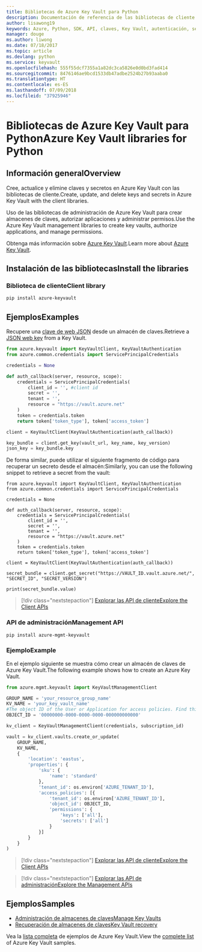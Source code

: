 ```yaml
---
title: Bibliotecas de Azure Key Vault para Python
description: Documentación de referencia de las bibliotecas de cliente de Python para Azure Key Vault
author: lisawong19
keywords: Azure, Python, SDK, API, claves, Key Vault, autenticación, secreto, clave, seguridad
manager: douge
ms.author: liwong
ms.date: 07/18/2017
ms.topic: article
ms.devlang: python
ms.service: keyvault
ms.openlocfilehash: 555f55dcf7355a1a82dc3ca5826e0d0bd3fad414
ms.sourcegitcommit: 8476146ae9bcd1533db47adbe2524b27b93aaba0
ms.translationtype: HT
ms.contentlocale: es-ES
ms.lasthandoff: 07/09/2018
ms.locfileid: "37925946"
---
```

# <a name="azure-key-vault-libraries-for-python"></a><span data-ttu-id="057e7-104">Bibliotecas de Azure Key Vault para Python</span><span class="sxs-lookup"><span data-stu-id="057e7-104">Azure Key Vault libraries for Python</span></span>

## <a name="overview"></a><span data-ttu-id="057e7-105">Información general</span><span class="sxs-lookup"><span data-stu-id="057e7-105">Overview</span></span>

<span data-ttu-id="057e7-106">Cree, actualice y elimine claves y secretos en Azure Key Vault con las bibliotecas de cliente.</span><span class="sxs-lookup"><span data-stu-id="057e7-106">Create, update, and delete keys and secrets in Azure Key Vault with the client libraries.</span></span>

<span data-ttu-id="057e7-107">Uso de las bibliotecas de administración de Azure Key Vault para crear almacenes de claves, autorizar aplicaciones y administrar permisos.</span><span class="sxs-lookup"><span data-stu-id="057e7-107">Use the Azure Key Vault management libraries to create key vaults, authorize applications, and manage permissions.</span></span> 

<span data-ttu-id="057e7-108">Obtenga más información sobre [Azure Key Vault](/azure/key-vault/key-vault-whatis).</span><span class="sxs-lookup"><span data-stu-id="057e7-108">Learn more about [Azure Key Vault](/azure/key-vault/key-vault-whatis).</span></span>

## <a name="install-the-libraries"></a><span data-ttu-id="057e7-109">Instalación de las bibliotecas</span><span class="sxs-lookup"><span data-stu-id="057e7-109">Install the libraries</span></span>

### <a name="client-library"></a><span data-ttu-id="057e7-110">Biblioteca de cliente</span><span class="sxs-lookup"><span data-stu-id="057e7-110">Client library</span></span>

```bash
pip install azure-keyvault
```

## <a name="examples"></a><span data-ttu-id="057e7-111">Ejemplos</span><span class="sxs-lookup"><span data-stu-id="057e7-111">Examples</span></span>

<span data-ttu-id="057e7-112">Recupere una [clave de web JSON](https://tools.ietf.org/html/draft-ietf-jose-json-web-key-18) desde un almacén de claves.</span><span class="sxs-lookup"><span data-stu-id="057e7-112">Retrieve a [JSON web key](https://tools.ietf.org/html/draft-ietf-jose-json-web-key-18) from a Key Vault.</span></span>

```python
from azure.keyvault import KeyVaultClient, KeyVaultAuthentication
from azure.common.credentials import ServicePrincipalCredentials

credentials = None

def auth_callback(server, resource, scope):
    credentials = ServicePrincipalCredentials(
        client_id = '', #client id
        secret = '',
        tenant = '',
        resource = "https://vault.azure.net"
    )
    token = credentials.token
    return token['token_type'], token['access_token']

client = KeyVaultClient(KeyVaultAuthentication(auth_callback))

key_bundle = client.get_key(vault_url, key_name, key_version)
json_key = key_bundle.key
```

<span data-ttu-id="057e7-113">De forma similar, puede utilizar el siguiente fragmento de código para recuperar un secreto desde el almacén:</span><span class="sxs-lookup"><span data-stu-id="057e7-113">Similarly, you can use the following snippet to retrieve a secret from the vault:</span></span>

```
from azure.keyvault import KeyVaultClient, KeyVaultAuthentication
from azure.common.credentials import ServicePrincipalCredentials

credentials = None

def auth_callback(server, resource, scope):
    credentials = ServicePrincipalCredentials(
        client_id = '',
        secret = '',
        tenant = '',
        resource = "https://vault.azure.net"
    )
    token = credentials.token
    return token['token_type'], token['access_token']

client = KeyVaultClient(KeyVaultAuthentication(auth_callback))

secret_bundle = client.get_secret("https://VAULT_ID.vault.azure.net/", "SECRET_ID", "SECRET_VERSION")

print(secret_bundle.value)
```

> [!div class="nextstepaction"]
> [<span data-ttu-id="057e7-114">Explorar las API de cliente</span><span class="sxs-lookup"><span data-stu-id="057e7-114">Explore the Client APIs</span></span>](/python/api/overview/azure/keyvault/client)

### <a name="management-api"></a><span data-ttu-id="057e7-115">API de administración</span><span class="sxs-lookup"><span data-stu-id="057e7-115">Management API</span></span>

```bash
pip install azure-mgmt-keyvault
```

### <a name="example"></a><span data-ttu-id="057e7-116">Ejemplo</span><span class="sxs-lookup"><span data-stu-id="057e7-116">Example</span></span>
<span data-ttu-id="057e7-117">En el ejemplo siguiente se muestra cómo crear un almacén de claves de Azure Key Vault.</span><span class="sxs-lookup"><span data-stu-id="057e7-117">The following example shows how to create an Azure Key Vault.</span></span> 

```python
from azure.mgmt.keyvault import KeyVaultManagementClient

GROUP_NAME = 'your_resource_group_name'
KV_NAME = 'your_key_vault_name'
#The object ID of the User or Application for access policies. Find this number in the portal
OBJECT_ID = '00000000-0000-0000-0000-000000000000'

kv_client = KeyVaultManagementClient(credentials, subscription_id)

vault = kv_client.vaults.create_or_update(
    GROUP_NAME,
    KV_NAME,
    {
        'location': 'eastus',
        'properties': {
            'sku': {
                'name': 'standard'
            },
            'tenant_id': os.environ['AZURE_TENANT_ID'],
            'access_policies': [{
                'tenant_id': os.environ['AZURE_TENANT_ID'],
                'object_id': OBJECT_ID,
                'permissions': {
                    'keys': ['all'],
                    'secrets': ['all']
                }
            }]
        }
    }
)
```
> [!div class="nextstepaction"]
> [<span data-ttu-id="057e7-118">Explorar las API de cliente</span><span class="sxs-lookup"><span data-stu-id="057e7-118">Explore the Client APIs</span></span>](/python/api/overview/azure/keyvault/client)

> [!div class="nextstepaction"]
> [<span data-ttu-id="057e7-119">Explorar las API de administración</span><span class="sxs-lookup"><span data-stu-id="057e7-119">Explore the Management APIs</span></span>](/python/api/overview/azure/keyvault/management)

## <a name="samples"></a><span data-ttu-id="057e7-120">Ejemplos</span><span class="sxs-lookup"><span data-stu-id="057e7-120">Samples</span></span>
* <span data-ttu-id="057e7-121">[Administración de almacenes de claves][1]</span><span class="sxs-lookup"><span data-stu-id="057e7-121">[Manage Key Vaults][1]</span></span> 
* <span data-ttu-id="057e7-122">[Recuperación de almacenes de claves][2]</span><span class="sxs-lookup"><span data-stu-id="057e7-122">[Key Vault recovery][2]</span></span>

[1]: https://azure.microsoft.com/resources/samples/key-vault-python-manage/
[2]: https://azure.microsoft.com/resources/samples/key-vault-recovery-python/

<span data-ttu-id="057e7-123">Vea la [lista completa](https://azure.microsoft.com/resources/samples/?platform=python&term=key+vault) de ejemplos de Azure Key Vault.</span><span class="sxs-lookup"><span data-stu-id="057e7-123">View the [complete list](https://azure.microsoft.com/resources/samples/?platform=python&term=key+vault) of Azure Key Vault samples.</span></span> 
